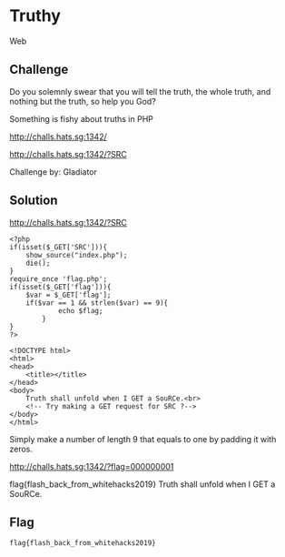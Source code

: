 # Truthy
Web

## Challenge 

Do you solemnly swear that you will tell the truth, the whole truth, and nothing but the truth, so help you God?

Something is fishy about truths in PHP

http://challs.hats.sg:1342/

http://challs.hats.sg:1342/?SRC

Challenge by: Gladiator

## Solution

http://challs.hats.sg:1342/?SRC

	<?php
	if(isset($_GET['SRC'])){
	    show_source("index.php");
	    die();
	}
	require_once 'flag.php';
	if(isset($_GET['flag'])){
	    $var = $_GET['flag'];
	    if($var == 1 && strlen($var) == 9){
	            echo $flag;
	        }
	}
	?>

	<!DOCTYPE html>
	<html>
	<head>
	    <title></title>
	</head>
	<body>
	    Truth shall unfold when I GET a SouRCe.<br>
	    <!-- Try making a GET request for SRC ?-->
	</body>
	</html>

Simply make a number of length 9 that equals to one by padding it with zeros.

http://challs.hats.sg:1342/?flag=000000001

flag{flash_back_from_whitehacks2019} Truth shall unfold when I GET a SouRCe.

## Flag

	flag{flash_back_from_whitehacks2019}
